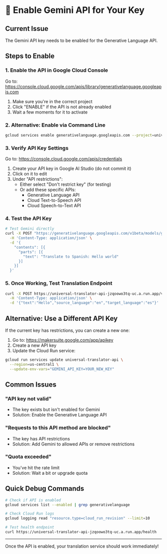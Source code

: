 # 🔑 Enable Gemini API for Your Key

## Current Issue
The Gemini API key needs to be enabled for the Generative Language API.

## Steps to Enable

### 1. Enable the API in Google Cloud Console

Go to: https://console.cloud.google.com/apis/library/generativelanguage.googleapis.com

1. Make sure you're in the correct project
2. Click "ENABLE" if the API is not already enabled
3. Wait a few moments for it to activate

### 2. Alternative: Enable via Command Line

```bash
gcloud services enable generativelanguage.googleapis.com --project=universal-translator-prod
```

### 3. Verify API Key Settings

Go to: https://console.cloud.google.com/apis/credentials

1. Create your API key in Google AI Studio (do not commit it)
2. Click on it to edit
3. Under "API restrictions":
   - Either select "Don't restrict key" (for testing)
   - Or add these specific APIs:
     - Generative Language API
     - Cloud Text-to-Speech API
     - Cloud Speech-to-Text API

### 4. Test the API Key

```bash
# Test Gemini directly
curl -X POST "https://generativelanguage.googleapis.com/v1beta/models/gemini-pro:generateContent?key=YOUR_KEY" \
  -H 'Content-Type: application/json' \
  -d '{
    "contents": [{
      "parts": [{
        "text": "Translate to Spanish: Hello world"
      }]
    }]
  }'
```

### 5. Once Working, Test Translation Endpoint

```bash
curl -X POST https://universal-translator-api-jzqoowo3tq-uc.a.run.app/v1/translate \
  -H 'Content-Type: application/json' \
  -d '{"text":"Hello","source_language":"en","target_language":"es"}'
```

## Alternative: Use a Different API Key

If the current key has restrictions, you can create a new one:

1. Go to: https://makersuite.google.com/app/apikey
2. Create a new API key
3. Update the Cloud Run service:

```bash
gcloud run services update universal-translator-api \
  --region=us-central1 \
  --update-env-vars="GEMINI_API_KEY=YOUR_NEW_KEY"
```

## Common Issues

### "API key not valid"
- The key exists but isn't enabled for Gemini
- Solution: Enable the Generative Language API

### "Requests to this API method are blocked"
- The key has API restrictions
- Solution: Add Gemini to allowed APIs or remove restrictions

### "Quota exceeded"
- You've hit the rate limit
- Solution: Wait a bit or upgrade quota

## Quick Debug Commands

```bash
# Check if API is enabled
gcloud services list --enabled | grep generativelanguage

# Check Cloud Run logs
gcloud logging read "resource.type=cloud_run_revision" --limit=10

# Test health endpoint
curl https://universal-translator-api-jzqoowo3tq-uc.a.run.app/health
```

---

Once the API is enabled, your translation service should work immediately!